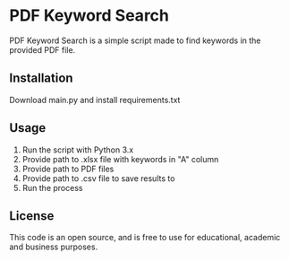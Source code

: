 # PDF Keyword Search

PDF Keyword Search is a simple script made to find keywords in the provided PDF file.

## Installation

Download main.py and install requirements.txt

## Usage

1. Run the script with Python 3.x
2. Provide path to .xlsx file with keywords in "A" column
3. Provide path to PDF files
4. Provide path to .csv file to save results to
5. Run the process

## License

This code is an open source, and is free to use for educational, academic and business purposes.

